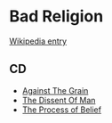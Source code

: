 # Bad Religion

[Wikipedia entry](https://en.wikipedia.org/wiki/Bad_Religion)

## CD

- [Against The Grain](Against_The_Grain.md)
- [The Dissent Of Man](The_Dissent_Of_Man.md)
- [The Process of Belief](The_Process_of_Belief.md)
